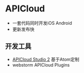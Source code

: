 # APICloud

* 一套代码同时开发iOS Android
* 更新发布快

## 开发工具

* [APICloud Studio 2]() 基于Atom定制
* webstorm APICloud Plugins 